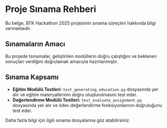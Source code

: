 # Proje Sınama Rehberi

Bu belge, BTK Hackathon 2025 projesinin sınama süreçleri hakkında bilgi vermektedir.

## Sınamaların Amacı

Bu projede tsınamalar, geliştirilen modüllerin doğru çalıştığını ve beklenen sonuçları verdiğini doğrulamak amacıyla hazırlanmıştır.

## Sınama Kapsamı

- **Eğitim Modülü Testleri:** `test_generating_education.py` dosyasında yer alır ve eğitim materyallerinin doğru oluşturulmasını test eder.
- **Değerlendirme Modülü Testleri:** `test_evaluate_assignment.py` dosyasında yer alır ve ödev değerlendirme fonksiyonlarının doğruluğunu test eder.

Daha fazla bilgi için ilgili sınama dosyalarına göz atabilirsiniz.
